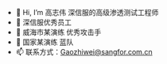 - 👋 Hi, I’m 高志伟 深信服的高级渗透测试工程师 
- 👀 深信服优秀员工
- 🌱 威海市某演练 优秀攻击手
- 💞️ 国家某演练 蓝队
- 📫 联系方式：Gaozhiwei@sangfor.com.cn

<!---
weishen250/weishen250 is a ✨ special ✨ repository because its `README.md` (this file) appears on your GitHub profile.
You can click the Preview link to take a look at your changes.
--->
